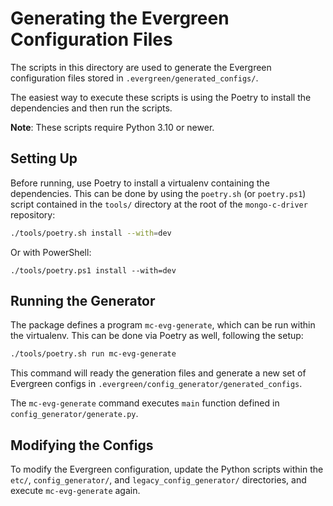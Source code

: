 # Generating the Evergreen Configuration Files

The scripts in this directory are used to generate the Evergreen configuration
files stored in `.evergreen/generated_configs/`.

The easiest way to execute these scripts is using the Poetry to install the
dependencies and then run the scripts.

**Note**: These scripts require Python 3.10 or newer.


## Setting Up

Before running, use Poetry to install a virtualenv containing the dependencies.
This can be done by using the `poetry.sh` (or `poetry.ps1`) script contained in
the `tools/` directory at the root of the `mongo-c-driver` repository:

```sh
./tools/poetry.sh install --with=dev
```

Or with PowerShell:

```pwsh
./tools/poetry.ps1 install --with=dev
```


## Running the Generator

The package defines a program `mc-evg-generate`, which can be run within the
virtualenv. This can be done via Poetry as well, following the setup:

```sh
./tools/poetry.sh run mc-evg-generate
```

This command will ready the generation files and generate a new set of Evergreen
configs in `.evergreen/config_generator/generated_configs`.

The `mc-evg-generate` command executes `main` function defined in
`config_generator/generate.py`.


## Modifying the Configs

To modify the Evergreen configuration, update the Python scripts within the
`etc/`, `config_generator/`, and `legacy_config_generator/` directories, and
execute `mc-evg-generate` again.
